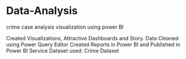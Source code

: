 # Data-Analysis
crime case analysis visualization using power BI

Created Visualizations, Attractive Dashboards and Story.
Data Cleaned using Power Query Editor
Created Reports in Power BI and Published in Power BI Service
Dataset used: Crime Dataset
